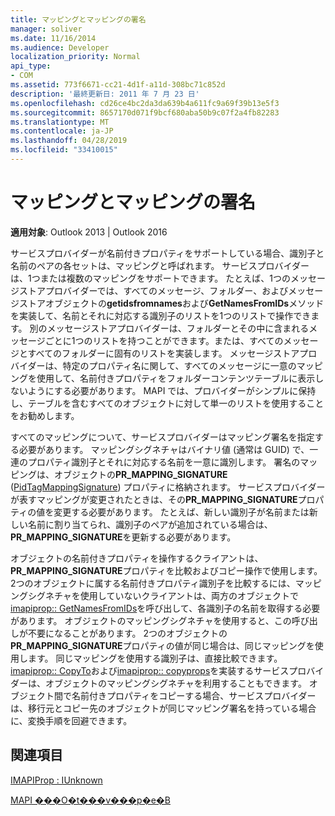```yaml
---
title: マッピングとマッピングの署名
manager: soliver
ms.date: 11/16/2014
ms.audience: Developer
localization_priority: Normal
api_type:
- COM
ms.assetid: 773f6671-cc21-4d1f-a11d-308bc71c852d
description: '最終更新日: 2011 年 7 月 23 日'
ms.openlocfilehash: cd26ce4bc2da3da639b4a611fc9a69f39b13e5f3
ms.sourcegitcommit: 8657170d071f9bcf680aba50b9c07f2a4fb82283
ms.translationtype: MT
ms.contentlocale: ja-JP
ms.lasthandoff: 04/28/2019
ms.locfileid: "33410015"
---
```

# <a name="mappings-and-mapping-signatures"></a>マッピングとマッピングの署名

  
  
**適用対象**: Outlook 2013 | Outlook 2016 
  
サービスプロバイダーが名前付きプロパティをサポートしている場合、識別子と名前のペアの各セットは、マッピングと呼ばれます。 サービスプロバイダーは、1つまたは複数のマッピングをサポートできます。 たとえば、1つのメッセージストアプロバイダーでは、すべてのメッセージ、フォルダー、およびメッセージストアオブジェクトの**getidsfromnames**および**GetNamesFromIDs**メソッドを実装して、名前とそれに対応する識別子のリストを1つのリストで操作できます。 別のメッセージストアプロバイダーは、フォルダーとその中に含まれるメッセージごとに1つのリストを持つことができます。または、すべてのメッセージとすべてのフォルダーに固有のリストを実装します。 メッセージストアプロバイダーは、特定のプロパティ名に関して、すべてのメッセージに一意のマッピングを使用して、名前付きプロパティをフォルダーコンテンツテーブルに表示しないようにする必要があります。 MAPI では、プロバイダーがシンプルに保持し、テーブルを含むすべてのオブジェクトに対して単一のリストを使用することをお勧めします。 
  
すべてのマッピングについて、サービスプロバイダーはマッピング署名を指定する必要があります。 マッピングシグネチャはバイナリ値 (通常は GUID) で、一連のプロパティ識別子とそれに対応する名前を一意に識別します。 署名のマッピングは、オブジェクトの**PR_MAPPING_SIGNATURE** ([PidTagMappingSignature](pidtagmappingsignature-canonical-property.md)) プロパティに格納されます。 サービスプロバイダーが表すマッピングが変更されたときは、その**PR_MAPPING_SIGNATURE**プロパティの値を変更する必要があります。 たとえば、新しい識別子が名前または新しい名前に割り当てられ、識別子のペアが追加されている場合は、 **PR_MAPPING_SIGNATURE**を更新する必要があります。 
  
オブジェクトの名前付きプロパティを操作するクライアントは、 **PR_MAPPING_SIGNATURE**プロパティを比較およびコピー操作で使用します。 2つのオブジェクトに属する名前付きプロパティ識別子を比較するには、マッピングシグネチャを使用していないクライアントは、両方のオブジェクトで[imapiprop:: GetNamesFromIDs](imapiprop-getnamesfromids.md)を呼び出して、各識別子の名前を取得する必要があります。 オブジェクトのマッピングシグネチャを使用すると、この呼び出しが不要になることがあります。 2つのオブジェクトの**PR_MAPPING_SIGNATURE**プロパティの値が同じ場合は、同じマッピングを使用します。 同じマッピングを使用する識別子は、直接比較できます。 [imapiprop:: CopyTo](imapiprop-copyto.md)および[imapiprop:: copyprops](imapiprop-copyprops.md)を実装するサービスプロバイダーは、オブジェクトのマッピングシグネチャを利用することもできます。 オブジェクト間で名前付きプロパティをコピーする場合、サービスプロバイダーは、移行元とコピー先のオブジェクトが同じマッピング署名を持っている場合に、変換手順を回避できます。 
  
## <a name="see-also"></a>関連項目



[IMAPIProp : IUnknown](imapipropiunknown.md)


[MAPI ���O�t���v���p�e�B](mapi-named-properties.md)


